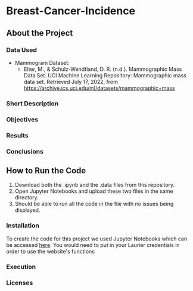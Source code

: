 # Breast-Cancer-Incidence

## About the Project
### Data Used

- Mammogram Dataset:
  - Elter, M., & Schulz-Wendtland, D. R. (n.d.). Mammographic Mass Data Set. UCI Machine Learning Repository: Mammographic mass data set. Retrieved July 17, 2022, from https://archive.ics.uci.edu/ml/datasets/mammographic+mass

### Short Description

### Objectives

### Results

### Conclusions

## How to Run the Code
1. Download both the .ipynb and the .data files from this repository.
2. Open Jupyter Notebooks and upload these two files in the same directory.
3. Should be able to run all the code in the file with no issues being displayed.

### Installation 
To create the code for this project we used Jupyter Notebooks which can be accessed [here](https://wlu.syzygy.ca).
You would need to put in your Laurier credentials in order to use the website's functions 

### Execution



### Licenses

